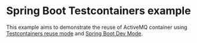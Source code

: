 # Spring Boot Testcontainers example

This example aims to demonstrate the reuse of ActiveMQ container
using [Testcontainers reuse mode](https://www.testcontainers.org/features/reuse/) and [Spring Boot Dev Mode](https://docs.spring.io/spring-boot/docs/3.1.0-RC2/reference/htmlsingle/#features.testing.testcontainers.at-development-time).
